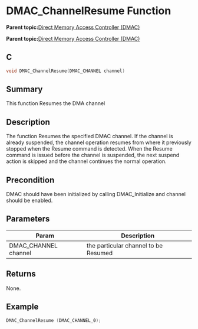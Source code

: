 # DMAC\_ChannelResume Function

**Parent topic:**[Direct Memory Access Controller \(DMAC\)](GUID-BC288F92-E404-40EC-B68F-833F6E346C3F.md)

**Parent topic:**[Direct Memory Access Controller \(DMAC\)](GUID-725BAB37-D872-43F1-818D-6350B9533DF3.md)

## C

```c
void DMAC_ChannelResume(DMAC_CHANNEL channel)
```

## Summary

This function Resumes the DMA channel

## Description

The function Resumes the specified DMAC channel. If the channel is already suspended, the channel operation resumes from where it previously stopped when the Resume command is detected. When the Resume command is issued before the channel is suspended, the next suspend action is skipped and the channel continues the normal operation.

## Precondition

DMAC should have been initialized by calling DMAC\_Initialize and channel should be enabled.

## Parameters

|Param|Description|
|-----|-----------|
|DMAC\_CHANNEL channel|the particular channel to be Resumed|

## Returns

None.

## Example

```c
DMAC_ChannelResume (DMAC_CHANNEL_0);
```

